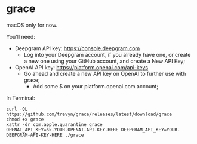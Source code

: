 # grace

macOS only for now.

You'll need:

- Deepgram API key: https://console.deepgram.com
    - Log into your Deepgram account, if you already have one, or create a new one using your GitHub account, and create a New API Key;
- OpenAI API key: https://platform.openai.com/api-keys
    - Go ahead and create a new API key on OpenAI to further use with grace;
        - Add some $ on your platform.openai.com account;
    

In Terminal:

```
curl -OL https://github.com/trevyn/grace/releases/latest/download/grace
chmod +x grace
xattr -dr com.apple.quarantine grace
OPENAI_API_KEY=sk-YOUR-OPENAI-API-KEY-HERE DEEPGRAM_API_KEY=YOUR-DEEPGRAM-API-KEY-HERE ./grace
```

